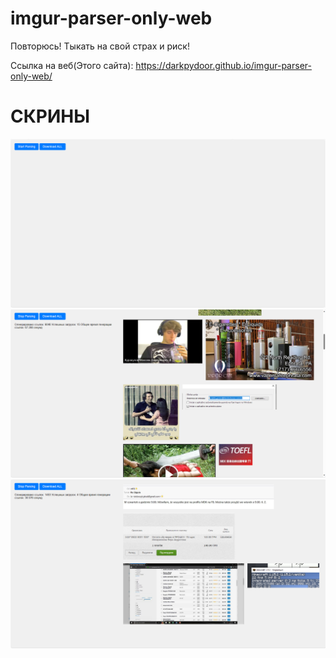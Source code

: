 # imgur-parser-only-web

Повторюсь! Тыкать на свой страх и риск!

Ссылка на веб(Этого сайта): https://darkpydoor.github.io/imgur-parser-only-web/

# СКРИНЫ
![Image alt](https://github.com/DarkPyDoor/imgur-parser-only-web/blob/main/img%20(1).png)
![Image alt](https://github.com/DarkPyDoor/imgur-parser-only-web/blob/main/img%20(2).png)
![Image alt](https://github.com/DarkPyDoor/imgur-parser-only-web/blob/main/img%20(3).png)

